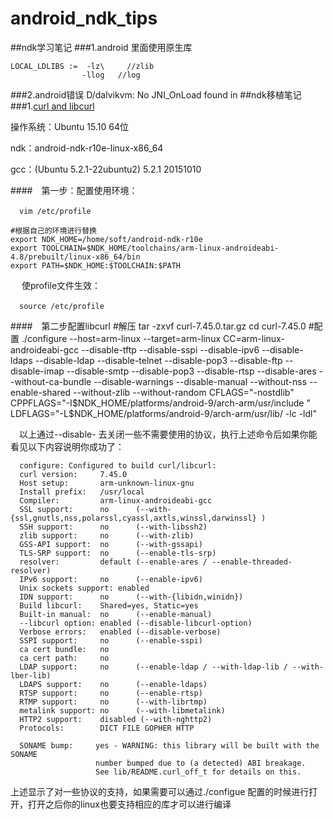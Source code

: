 # android_ndk_tips
##ndk学习笔记
###1.android 里面使用原生库

	LOCAL_LDLIBS :=  -lz\     //zlib
                 	-llog	//log

###2.android错误 D/dalvikvm: No JNI_OnLoad found in
##ndk移植笔记
###1.[curl and libcurl](http://curl.haxx.se/)

操作系统：Ubuntu 15.10 64位

ndk：android-ndk-r10e-linux-x86_64

gcc：(Ubuntu 5.2.1-22ubuntu2) 5.2.1 20151010

####&ensp;&ensp;第一步：配置使用环境：
	
&ensp;&ensp;``vim /etc/profile``

	#根据自己的环境进行替换
	export NDK_HOME=/home/soft/android-ndk-r10e
	export TOOLCHAIN=$NDK_HOME/toolchains/arm-linux-androideabi-4.8/prebuilt/linux-x86_64/bin
	export PATH=$NDK_HOME:$TOOLCHAIN:$PATH

&ensp;&ensp; 使profile文件生效：

&ensp;&ensp;``source /etc/profile ``

####&ensp;&ensp;第二步配置libcurl
	#解压
	tar -zxvf curl-7.45.0.tar.gz
	cd curl-7.45.0
	#配置
	./configure --host=arm-linux --target=arm-linux CC=arm-linux-androideabi-gcc --disable-tftp --disable-sspi --disable-ipv6 --disable-ldaps --disable-ldap --disable-telnet --disable-pop3 --disable-ftp --disable-imap --disable-smtp --disable-pop3 --disable-rtsp --disable-ares --without-ca-bundle --disable-warnings --disable-manual --without-nss --enable-shared --without-zlib --without-random CFLAGS="-nostdlib" CPPFLAGS="-I$NDK_HOME/platforms/android-9/arch-arm/usr/include " LDFLAGS="-L$NDK_HOME/platforms/android-9/arch-arm/usr/lib/ -lc -ldl"

&ensp;&ensp;以上通过--disable- 去关闭一些不需要使用的协议，执行上述命令后如果你能看见以下内容说明你成功了：

	  configure: Configured to build curl/libcurl:
	  curl version:     7.45.0
	  Host setup:       arm-unknown-linux-gnu
	  Install prefix:   /usr/local
	  Compiler:         arm-linux-androideabi-gcc
	  SSL support:      no      (--with-{ssl,gnutls,nss,polarssl,cyassl,axtls,winssl,darwinssl} )
	  SSH support:      no      (--with-libssh2)
	  zlib support:     no      (--with-zlib)
	  GSS-API support:  no      (--with-gssapi)
	  TLS-SRP support:  no      (--enable-tls-srp)
	  resolver:         default (--enable-ares / --enable-threaded-resolver)
	  IPv6 support:     no      (--enable-ipv6)
	  Unix sockets support: enabled
	  IDN support:      no      (--with-{libidn,winidn})
	  Build libcurl:    Shared=yes, Static=yes
	  Built-in manual:  no      (--enable-manual)
	  --libcurl option: enabled (--disable-libcurl-option)
	  Verbose errors:   enabled (--disable-verbose)
	  SSPI support:     no      (--enable-sspi)
	  ca cert bundle:   no
	  ca cert path:     no
	  LDAP support:     no      (--enable-ldap / --with-ldap-lib / --with-lber-lib)
	  LDAPS support:    no      (--enable-ldaps)
	  RTSP support:     no      (--enable-rtsp)
	  RTMP support:     no      (--with-librtmp)
	  metalink support: no      (--with-libmetalink)
	  HTTP2 support:    disabled (--with-nghttp2)
	  Protocols:        DICT FILE GOPHER HTTP
	
	  SONAME bump:     yes - WARNING: this library will be built with the SONAME
	                   number bumped due to (a detected) ABI breakage.
	                   See lib/README.curl_off_t for details on this.

	

上述显示了对一些协议的支持，如果需要可以通过./configue 配置的时候进行打开，打开之后你的linux也要支持相应的库才可以进行编译